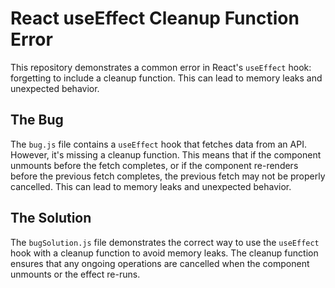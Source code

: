 # React useEffect Cleanup Function Error

This repository demonstrates a common error in React's `useEffect` hook: forgetting to include a cleanup function.  This can lead to memory leaks and unexpected behavior.

## The Bug

The `bug.js` file contains a `useEffect` hook that fetches data from an API. However, it's missing a cleanup function.  This means that if the component unmounts before the fetch completes, or if the component re-renders before the previous fetch completes, the previous fetch may not be properly cancelled.  This can lead to memory leaks and unexpected behavior.

## The Solution

The `bugSolution.js` file demonstrates the correct way to use the `useEffect` hook with a cleanup function to avoid memory leaks. The cleanup function ensures that any ongoing operations are cancelled when the component unmounts or the effect re-runs.